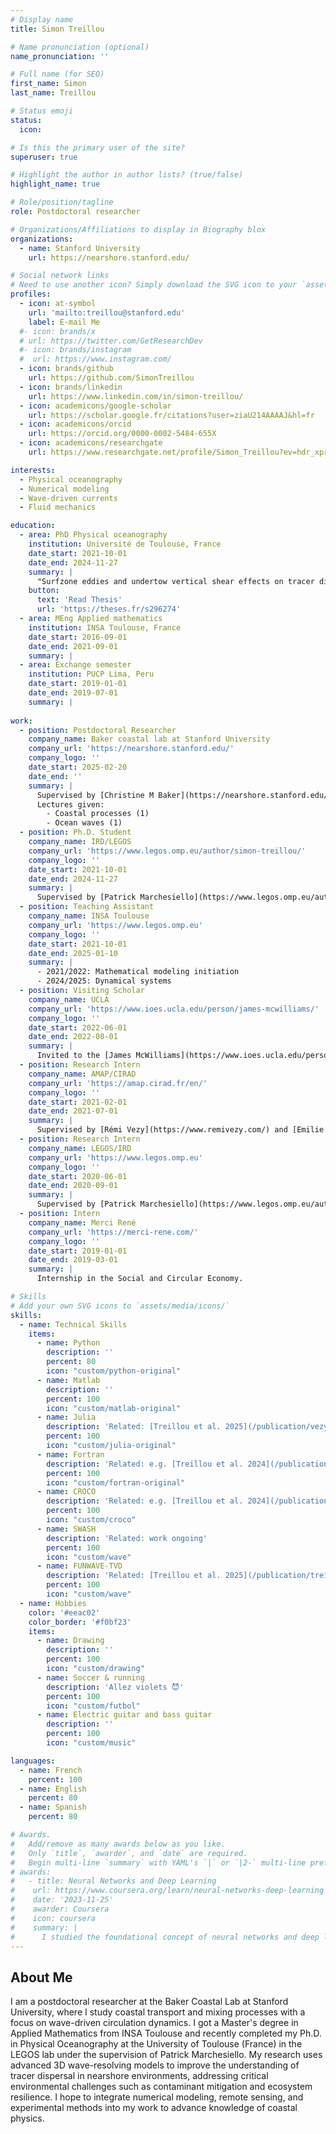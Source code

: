 ```yaml
---
# Display name
title: Simon Treillou

# Name pronunciation (optional)
name_pronunciation: ''

# Full name (for SEO)
first_name: Simon
last_name: Treillou

# Status emoji
status:
  icon: 

# Is this the primary user of the site?
superuser: true

# Highlight the author in author lists? (true/false)
highlight_name: true

# Role/position/tagline
role: Postdoctoral researcher

# Organizations/Affiliations to display in Biography blox
organizations:
  - name: Stanford University
    url: https://nearshore.stanford.edu/

# Social network links
# Need to use another icon? Simply download the SVG icon to your `assets/media/icons/` folder.
profiles:
  - icon: at-symbol
    url: 'mailto:treillou@stanford.edu'
    label: E-mail Me
  #- icon: brands/x
  # url: https://twitter.com/GetResearchDev
  #- icon: brands/instagram
  #  url: https://www.instagram.com/
  - icon: brands/github
    url: https://github.com/SimonTreillou
  - icon: brands/linkedin
    url: https://www.linkedin.com/in/simon-treillou/
  - icon: academicons/google-scholar
    url: https://scholar.google.fr/citations?user=ziaU214AAAAJ&hl=fr
  - icon: academicons/orcid
    url: https://orcid.org/0000-0002-5484-655X
  - icon: academicons/researchgate
    url: https://www.researchgate.net/profile/Simon_Treillou?ev=hdr_xprf

interests:
  - Physical oceanography
  - Numerical modeling
  - Wave-driven currents
  - Fluid mechanics

education:
  - area: PhD Physical oceanography
    institution: Université de Toulouse, France
    date_start: 2021-10-01
    date_end: 2024-11-27
    summary: |
      "Surfzone eddies and undertow vertical shear effects on tracer dispersion: a 3D wave-resolving model approach".  
    button:
      text: 'Read Thesis'
      url: 'https://theses.fr/s296274'
  - area: MEng Applied mathematics
    institution: INSA Toulouse, France
    date_start: 2016-09-01
    date_end: 2021-09-01
    summary: |
  - area: Exchange semester
    institution: PUCP Lima, Peru
    date_start: 2019-01-01
    date_end: 2019-07-01
    summary: |
      
work:
  - position: Postdoctoral Researcher
    company_name: Baker coastal lab at Stanford University
    company_url: 'https://nearshore.stanford.edu/'
    company_logo: ''
    date_start: 2025-02-20
    date_end: ''
    summary: |
      Supervised by [Christine M Baker](https://nearshore.stanford.edu/people/christine-baker).
      Lectures given:
        - Coastal processes (1)
        - Ocean waves (1)
  - position: Ph.D. Student
    company_name: IRD/LEGOS
    company_url: 'https://www.legos.omp.eu/author/simon-treillou/'
    company_logo: ''
    date_start: 2021-10-01
    date_end: 2024-11-27
    summary: |
      Supervised by [Patrick Marchesiello](https://www.legos.omp.eu/author/patrick-marchesiello/).
  - position: Teaching Assistant
    company_name: INSA Toulouse
    company_url: 'https://www.legos.omp.eu'
    company_logo: ''
    date_start: 2021-10-01
    date_end: 2025-01-10
    summary: |
      - 2021/2022: Mathematical modeling initiation
      - 2024/2025: Dynamical systems
  - position: Visiting Scholar
    company_name: UCLA
    company_url: 'https://www.ioes.ucla.edu/person/james-mcwilliams/'
    company_logo: ''
    date_start: 2022-06-01
    date_end: 2022-08-01
    summary: |
      Invited to the [James McWilliams](https://www.ioes.ucla.edu/person/james-mcwilliams/) research group.
  - position: Research Intern
    company_name: AMAP/CIRAD 
    company_url: 'https://amap.cirad.fr/en/'
    company_logo: ''
    date_start: 2021-02-01
    date_end: 2021-07-01
    summary: |
      Supervised by [Rémi Vezy](https://www.remivezy.com/) and [Emilie Peynaud](https://fr.linkedin.com/in/emilie-peynaud-9263491a&ved=2ahUKEwi6lZn-5rSQAxWTnWoFHUYULoYQFnoECCIQAQ&usg=AOvVaw3IUokZPVjnla3yK4fxTAZw).
  - position: Research Intern
    company_name: LEGOS/IRD 
    company_url: 'https://www.legos.omp.eu'
    company_logo: ''
    date_start: 2020-06-01
    date_end: 2020-09-01
    summary: |
      Supervised by [Patrick Marchesiello](https://www.legos.omp.eu/author/patrick-marchesiello/).
  - position: Intern
    company_name: Merci René
    company_url: 'https://merci-rene.com/'
    company_logo: ''
    date_start: 2019-01-01
    date_end: 2019-03-01
    summary: |
      Internship in the Social and Circular Economy.

# Skills
# Add your own SVG icons to `assets/media/icons/`
skills:
  - name: Technical Skills
    items:
      - name: Python
        description: ''
        percent: 80
        icon: "custom/python-original"
      - name: Matlab
        description: ''
        percent: 100
        icon: "custom/matlab-original"
      - name: Julia
        description: 'Related: [Treillou et al. 2025](/publication/vezy-2025/)'
        percent: 100
        icon: "custom/julia-original"
      - name: Fortran
        description: 'Related: e.g. [Treillou et al. 2024](/publication/treillou-2024-a/)'
        percent: 100
        icon: "custom/fortran-original"
      - name: CROCO
        description: 'Related: e.g. [Treillou et al. 2024](/publication/treillou-2024-a/)'
        percent: 100
        icon: "custom/croco"
      - name: SWASH
        description: 'Related: work ongoing'
        percent: 100
        icon: "custom/wave"
      - name: FUNWAVE-TVD
        description: 'Related: [Treillou et al. 2025](/publication/treillou-2025-a/)'
        percent: 100
        icon: "custom/wave"
  - name: Hobbies
    color: '#eeac02'
    color_border: '#f0bf23'
    items:
      - name: Drawing
        description: ''
        percent: 100
        icon: "custom/drawing"
      - name: Soccer & running
        description: 'Allez violets 😈'
        percent: 100
        icon: "custom/futbol"
      - name: Electric guitar and bass guitar
        description: ''
        percent: 100
        icon: "custom/music"

languages:
  - name: French
    percent: 100
  - name: English
    percent: 80
  - name: Spanish
    percent: 80

# Awards.
#   Add/remove as many awards below as you like.
#   Only `title`, `awarder`, and `date` are required.
#   Begin multi-line `summary` with YAML's `|` or `|2-` multi-line prefix and indent 2 spaces below.
# awards:
#   - title: Neural Networks and Deep Learning
#    url: https://www.coursera.org/learn/neural-networks-deep-learning
#    date: '2023-11-25'
#    awarder: Coursera
#    icon: coursera
#    summary: |
#      I studied the foundational concept of neural networks and deep learning. By the end, I was familiar with the significant technological trends driving the rise of deep learning; build, train, and apply fully connected deep neural networks; implement efficient (vectorized) neural networks; identify key parameters in a neural network’s architecture; and apply deep learning to your own applications.
---
```


## About Me

I am a postdoctoral researcher at the Baker Coastal Lab at Stanford University, where I study coastal transport and mixing processes with a focus on wave-driven circulation dynamics. I got a Master's degree in Applied Mathematics from INSA Toulouse and recently completed my Ph.D. in Physical Oceanography at the University of Toulouse (France) in the LEGOS lab under the supervision of Patrick Marchesiello. My research uses advanced 3D wave-resolving models to improve the understanding of tracer dispersal in nearshore environments, addressing critical environmental challenges such as contaminant mitigation and ecosystem resilience. I hope to integrate numerical modeling, remote sensing, and experimental methods into my work to advance knowledge of coastal physics.
